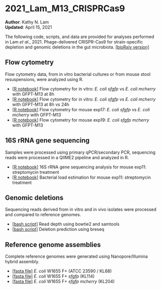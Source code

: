 # 2021_Lam_M13_CRISPRCas9

**Author**: Kathy N. Lam\
**Updated**: April 15, 2021

The following code, scripts, and data are provided for analyses performed in Lam *et al.*, 2021. Phage-delivered CRISPR-Cas9 for strain-specific depletion and
genomic deletions in the gut microbiota. [[bioRxiv version]](https://www.biorxiv.org/content/10.1101/2020.07.09.193847v1.full)

## Flow cytometry

Flow cytometry data, from in vitro bacterial cultures or from mouse stool resuspensions, were analyzed using R.

- [[R notebook]](https://htmlpreview.github.io/?) Flow cytometry for in vitro: *E. coli sfgfp* vs *E. coli mcherry* with GFPT-M13 at 8h
- [[R notebook]](https://htmlpreview.github.io/?) Flow cytometry for in vitro: *E. coli sfgfp* vs *E. coli mcherry* with GFPT-M13 at 8h vs 24h
- [[R notebook]](https://htmlpreview.github.io/?https://github.com/turnbaughlab/2021_Lam_M13_CRISPRCas9/blob/main/2020-01-13_flow_exp17.html) Flow cytometry for mouse exp17: *E. coli sfgfp* vs *E. coli mcherry* with GFPT-M13
- [[R notebook]](https://htmlpreview.github.io/?) Flow cytometry for mouse exp19: *E. coli sfgfp mcherry* with GFPT-M13


## 16S rRNA gene sequencing

Samples were processed using primary qPCR/secondary PCR, sequencing reads were processed in a QIIME2 pipeline and analyzed in R.

- [[R notebook]](https://htmlpreview.github.io/?) 16S rRNA gene sequencing analysis for mouse exp11: streptomycin treatment
- [[R notebook]](https://htmlpreview.github.io/?) Bacterial load estimation for mouse exp11: streptomycin treatment

## Genomic deletions

Sequencing reads derived from in vitro and in vivo isolates were processed and compared to reference genomes.

- [[bash script]]() Read depth using bowtie2 and samtools 
- [[bash script]]() Deletion prediction using breseq   


## Reference genome assemblies

Complete reference genomes were generated using Nanopore/Illumina hybrid assembly.

- [[fasta file]]() *E. coli* W1655 F+ (ATCC 23590 / KL68)
- [[fasta file]]() *E. coli* W1655 F+ *sfgfp* (KL114)
- [[fasta file]]() *E. coli* W1655 F+ *sfgfp mcherry* (KL204)
